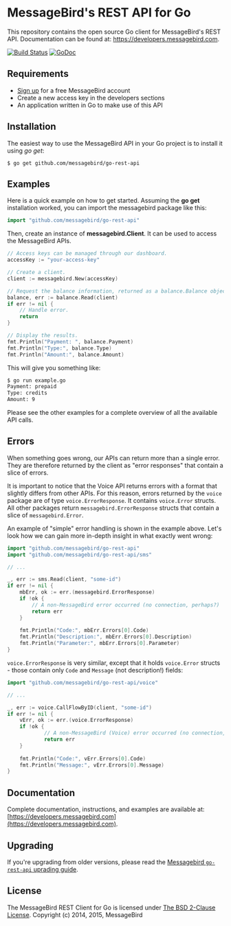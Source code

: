 MessageBird's REST API for Go
=============================
This repository contains the open source Go client for MessageBird's REST API. Documentation can be found at: https://developers.messagebird.com.

[![Build Status](https://travis-ci.org/messagebird/go-rest-api.svg?branch=master)](https://travis-ci.org/messagebird/go-rest-api) [![GoDoc](https://godoc.org/github.com/messagebird/go-rest-api?status.svg)](https://godoc.org/github.com/messagebird/go-rest-api)

Requirements
------------
- [Sign up](https://www.messagebird.com/en/signup) for a free MessageBird account
- Create a new access key in the developers sections
- An application written in Go to make use of this API

Installation
------------
The easiest way to use the MessageBird API in your Go project is to install it using *go get*:

```
$ go get github.com/messagebird/go-rest-api
```

Examples
--------
Here is a quick example on how to get started. Assuming the **go get** installation worked, you can import the messagebird package like this:

```go
import "github.com/messagebird/go-rest-api"
```

Then, create an instance of **messagebird.Client**. It can be used to access the MessageBird APIs.

```go
// Access keys can be managed through our dashboard.
accessKey := "your-access-key"

// Create a client.
client := messagebird.New(accessKey)

// Request the balance information, returned as a balance.Balance object.
balance, err := balance.Read(client)
if err != nil {
	// Handle error.
	return
}

// Display the results.
fmt.Println("Payment: ", balance.Payment)
fmt.Println("Type:", balance.Type)
fmt.Println("Amount:", balance.Amount)
```

This will give you something like:

```bash
$ go run example.go
Payment: prepaid
Type: credits
Amount: 9
```

Please see the other examples for a complete overview of all the available API calls.

Errors
------
When something goes wrong, our APIs can return more than a single error. They are therefore returned by the client as "error responses" that contain a slice of errors.

It is important to notice that the Voice API returns errors with a format that slightly differs from other APIs.
For this reason, errors returned by the `voice` package are of type `voice.ErrorResponse`. It contains `voice.Error` structs. All other packages return `messagebird.ErrorResponse` structs that contain a slice of `messagebird.Error`.

An example of "simple" error handling is shown in the example above. Let's look how we can gain more in-depth insight in what exactly went wrong:

```go
import "github.com/messagebird/go-rest-api"
import "github.com/messagebird/go-rest-api/sms"

// ...

_, err := sms.Read(client, "some-id")
if err != nil {
	mbErr, ok := err.(messagebird.ErrorResponse)
	if !ok {
		// A non-MessageBird error occurred (no connection, perhaps?) 
		return err
	}
	
	fmt.Println("Code:", mbErr.Errors[0].Code)
	fmt.Println("Description:", mbErr.Errors[0].Description)
	fmt.Println("Parameter:", mbErr.Errors[0].Parameter)
}
```

`voice.ErrorResponse` is very similar, except that it holds `voice.Error` structs - those contain only `Code` and `Message` (not description!) fields:

```go
import "github.com/messagebird/go-rest-api/voice"

// ...

_, err := voice.CallFlowByID(client, "some-id")
if err != nil {
	vErr, ok := err.(voice.ErrorResponse)
	if !ok {
    		// A non-MessageBird (Voice) error occurred (no connection, perhaps?) 
    		return err
    }
	
	fmt.Println("Code:", vErr.Errors[0].Code)
	fmt.Println("Message:", vErr.Errors[0].Message)
}
```

Documentation
-------------
Complete documentation, instructions, and examples are available at:
[https://developers.messagebird.com](https://developers.messagebird.com).

Upgrading
---------
If you're upgrading from older versions, please read the [Messagebird `go-rest-api` uprading guide](UPGRADING.md).

License
-------
The MessageBird REST Client for Go is licensed under [The BSD 2-Clause License](http://opensource.org/licenses/BSD-2-Clause). Copyright (c) 2014, 2015, MessageBird
